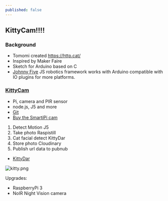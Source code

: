 ```yaml
---
published: false
---
```

## KittyCam!!!!

### Background
- Tomomi created https://http.cat/
- Inspired by Maker Faire
- Sketch for Arduino based on C
- [Johnny Five](http://johnny-five.io) JS robotics framework works with Arduino compatible with IO plugins for more platforms.

### [KittyCam](http://www.girliemac.com/blog/2015/12/25/kittycam-raspberrypi-camera-cat-face-recog-nodejs/)
- Pi, camera and PIR sensor
- node.js, J5 and more
- [Git](https://github.com/girliemac/RPi-KittyCam)
- [Buy the SmartiPi cam](https://www.amazon.com/compatible-SmartiPi-Raspberry-camera-GoPro/dp/B00UDP0A6Q)

1. Detect Motion J5
1. Take photo Raspistill
1. Cat facial detect KittyDar
1. Store photo Cloudinary
1. Publish url data to pubnub

- [KittyDar](https://github.com/harthur/kittydar)

![kitty.png]({{site.baseurl}}/_posts/kitty.png)


Upgrades:
- RaspberryPi 3
- NoIR Night Vision camera

